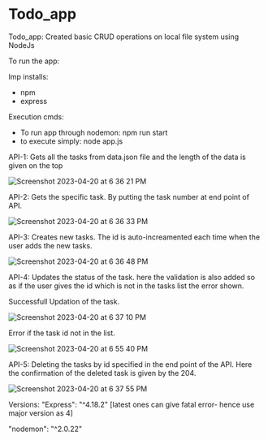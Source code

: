 # Todo_app
Todo_app: Created basic CRUD operations on local file system using NodeJs

To run the app:

Imp installs:
* npm
* express

Execution cmds:
* To run app through nodemon: npm run start
* to execute simply: node app.js



API-1: Gets all the tasks from data.json file and the length of the data is given on the top

![Screenshot 2023-04-20 at 6 36 21 PM](https://user-images.githubusercontent.com/125876024/233376075-0cb27137-6933-4386-9d4a-0ea0837f8372.png)

API-2: Gets the specific task. By putting the task number at end point of API.

![Screenshot 2023-04-20 at 6 36 33 PM](https://user-images.githubusercontent.com/125876024/233377047-b3b86e6b-d4b5-4a7e-b103-1b8884be6774.png)


API-3: Creates new tasks. The id is auto-increamented each time when the user adds the new tasks.

![Screenshot 2023-04-20 at 6 36 48 PM](https://user-images.githubusercontent.com/125876024/233379563-fecf9eca-7f11-43bb-b5a5-d80ae131449f.png)


API-4: Updates the status of the task. here the validation is also added so as if the user gives 
the id which is not in the tasks list the error shown.

Successfull Updation of the task.

![Screenshot 2023-04-20 at 6 37 10 PM](https://user-images.githubusercontent.com/125876024/233380147-3356aaa9-c387-4eb8-94d3-097edda653ed.png)


Error if the task id not in the list.

![Screenshot 2023-04-20 at 6 55 40 PM](https://user-images.githubusercontent.com/125876024/233380542-fd69762c-8fa4-4a5c-bce5-e197ec245dec.png)


API-5: Deleting the tasks by id specified in the end point of the API. Here the confirmation of the deleted task is given by the 204.

![Screenshot 2023-04-20 at 6 37 55 PM](https://user-images.githubusercontent.com/125876024/233381390-4ca0428b-26cc-48e9-ae43-2b660f2b5519.png)



Versions:
"Express": "^4.18.2" [latest ones can give fatal error- hence use major version as 4]

"nodemon": "^2.0.22"


